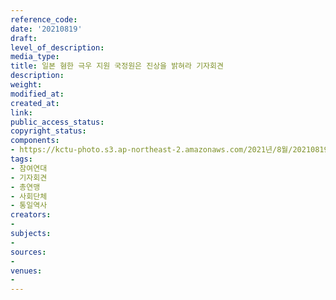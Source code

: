 ```yaml
---
reference_code: 
date: '20210819'
draft: 
level_of_description: 
media_type: 
title: 일본 혐한 극우 지원 국정원은 진상을 밝혀라 기자회견
description: 
weight: 
modified_at: 
created_at: 
link: 
public_access_status: 
copyright_status: 
components:
- https://kctu-photo.s3.ap-northeast-2.amazonaws.com/2021년/8월/20210819-일본+혐한+극우+지원+국정원은+진상을+밝혀라+기자회견_참여연대_기자회견_총연맹_사회단체_통일역사_/_1D20098.jpg
tags:
- 참여연대
- 기자회견
- 총연맹
- 사회단체
- 통일역사
creators:
- 
subjects:
- 
sources:
- 
venues:
- 
---
```

